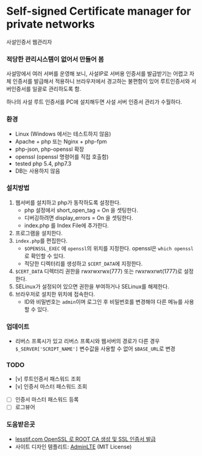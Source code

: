 # Self-signed Certificate manager for private networks

사설인증서 웹관리자

### 적당한 관리시스템이 없어서 만들어 봄

사설망에서 여러 서버를 운영해 보니,
사설IP로 서버용 인증서를 발급받기는 어렵고
자체 인증서를 발급해서 적용하니 브라우저에서 경고하는 불편함이 있어
루트인증서와 서버인증서를 일괄로 관리하도록 함.

하나의 사설 루트 인증서를 PC에 설치해두면 사설 서버 인증서 관리가 수월하다.

### 환경

* Linux (Windows 에서는 테스트하지 않음)
* Apache + php 또는 Nginx + php-fpm
* php-json, php-openssl 확장
* openssl (openssl 명령어를 직접 호출함)
* tested php 5.4, php7.3
* DB는 사용하지 않음

### 설치방법

1. 웹서버를 설치하고 php가 동작하도록 설정한다.
   * php 설정에서 short_open_tag = On 을 셋팅한다.
   * 디버깅하려면 display_errors = On 을 셋팅한다.
   * index.php 를 Index File에 추가한다.
2. 프로그램을 설치한다.
3. `index.php`를 편집한다.
   * `$OPENSSL_EXEC` 에 `openssl`의 위치를 지정한다. openssl은 `which openssl`로 확인할 수 있다.
   * 적당한 디렉터리를 생성하고 `$CERT_DATA`에 지정한다.
4. `$CERT_DATA` 디렉터리 권한을 rwxrwxrwx(777) 또는 rwxrwxrwt(1777)로 설정한다.
5. SELinux가 설정되어 있으면 권한을 부여하거나 SELinux를 해제한다.
6. 브라우저로 설치한 위치에 접속한다.
    * ID와 비밀번호는 `admin`이며 로그인 후 비밀번호를 변경해야 다른 메뉴를 사용할 수 있다.

### 업데이트

* 리버스 프록시가 있고 리버스 프록시와 웹서버의 경로가 다른 경우 `$_SERVER['SCRIPT_NAME']` 변수값을 사용할 수 없어 `$BASE_URL`로 변경


### TODO

- [v] 루트인증서 패스워드 조회
- [v] 인증서 마스터 패스워드 조회
- [ ] 인증서 마스터 패스워드 등록
- [ ] 로그뷰어

### 도움받은곳

* [lesstif.com OpenSSL 로 ROOT CA 생성 및 SSL 인증서 발급](https://www.lesstif.com/pages/viewpage.action?pageId=6979614)
* 사이트 디자인 템플리트: [AdminLTE](https://adminlte.io/) (MIT License)


